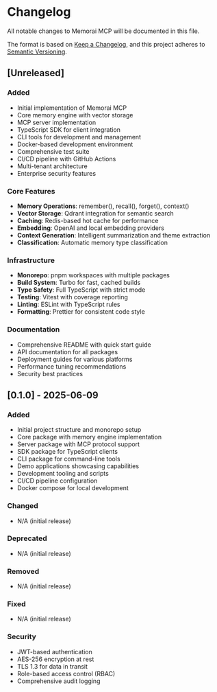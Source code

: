 # Changelog

All notable changes to Memorai MCP will be documented in this file.

The format is based on [Keep a Changelog](https://keepachangelog.com/en/1.0.0/),
and this project adheres to [Semantic Versioning](https://semver.org/spec/v2.0.0.html).

## [Unreleased]

### Added

- Initial implementation of Memorai MCP
- Core memory engine with vector storage
- MCP server implementation
- TypeScript SDK for client integration
- CLI tools for development and management
- Docker-based development environment
- Comprehensive test suite
- CI/CD pipeline with GitHub Actions
- Multi-tenant architecture
- Enterprise security features

### Core Features

- **Memory Operations**: remember(), recall(), forget(), context()
- **Vector Storage**: Qdrant integration for semantic search
- **Caching**: Redis-based hot cache for performance
- **Embedding**: OpenAI and local embedding providers
- **Context Generation**: Intelligent summarization and theme extraction
- **Classification**: Automatic memory type classification

### Infrastructure

- **Monorepo**: pnpm workspaces with multiple packages
- **Build System**: Turbo for fast, cached builds
- **Type Safety**: Full TypeScript with strict mode
- **Testing**: Vitest with coverage reporting
- **Linting**: ESLint with TypeScript rules
- **Formatting**: Prettier for consistent code style

### Documentation

- Comprehensive README with quick start guide
- API documentation for all packages
- Deployment guides for various platforms
- Performance tuning recommendations
- Security best practices

## [0.1.0] - 2025-06-09

### Added

- Initial project structure and monorepo setup
- Core package with memory engine implementation
- Server package with MCP protocol support
- SDK package for TypeScript clients
- CLI package for command-line tools
- Demo applications showcasing capabilities
- Development tooling and scripts
- CI/CD pipeline configuration
- Docker compose for local development

### Changed

- N/A (initial release)

### Deprecated

- N/A (initial release)

### Removed

- N/A (initial release)

### Fixed

- N/A (initial release)

### Security

- JWT-based authentication
- AES-256 encryption at rest
- TLS 1.3 for data in transit
- Role-based access control (RBAC)
- Comprehensive audit logging
